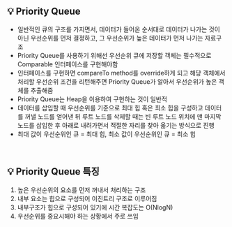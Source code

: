 <aside>
  <h2>💡 Priority Queue</h2>

</aside>

- 일반적인 큐의 구조를 가지면서, 데이터가 들어온 순서대로 데이터가 나가는 것이 아닌 우선순위를 먼저 결정하고, 그 우선순위가 높은 데이터가 먼저 나가는 자료구조
- Priority Queue를 사용하기 위해선 우선순위 큐에 저장할 객체는 필수적으로 Comparable 인터페이스를 구현해야함
- 인터페이스를 구현하면 compareTo method를 override하게 되고 해당 객체에서 처리할 우선순위 조건을 리턴해주면 Priority Queue가 알아서 우선순위가 높은 객체를 추출해줌
- Priority Queue는 Heap을 이용하여 구현하는 것이 일반적
- 데이터를 삽입할 때 우선순위를 기준으로 최대 힙 혹은 최소 힙을 구성하고 데이터를 꺼낼 노드를 얻어낸 뒤 루트 노드를 삭제할 때는 빈 루트 노드 위치에 맨 마지막 노드를 삽입한 후 아래로 내려가면서 적절한 자리를 찾아 옮기는 방식으로 진행
- 최대 값이 우선순위인 큐 = 최대 힙, 최소 값이 우선순위인 큐 = 최소 힙

<br>
<aside>
  <h2>💡 Priority Queue 특징</h2>

</aside>

1. 높은 우선순위의 요소를 먼저 꺼내서 처리하는 구조
2. 내부 요소는 힙으로 구성되어 이진트리 구조로 이루어짐
3. 내부구조가 힙으로 구성되어 있기에 시간 복잡도는 O(NlogN)
4. 우선순위를 중요시해야 하는 상황에서 주로 쓰임

